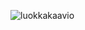 ![luokkakaavio](https://github.com/ellikiiski/ot-harjoitustyo/blob/master/kuvat/ot-luokkakaavio-projektista.jpeg)

